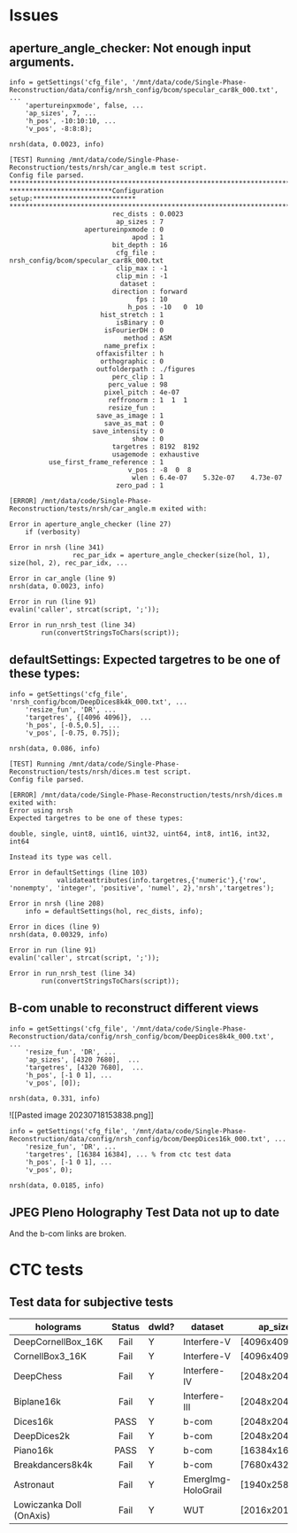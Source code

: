 # Issues
## aperture_angle_checker: Not enough input arguments.
```
info = getSettings('cfg_file', '/mnt/data/code/Single-Phase-Reconstruction/data/config/nrsh_config/bcom/specular_car8k_000.txt', ...
    'apertureinpxmode', false, ...
    'ap_sizes', 7, ...
    'h_pos', -10:10:10, ...
    'v_pos', -8:8:8);

nrsh(data, 0.0023, info)

```

```
[TEST] Running /mnt/data/code/Single-Phase-Reconstruction/tests/nrsh/car_angle.m test script.
Config file parsed.
******************************************************************************************
**************************Configuration setup:**************************
******************************************************************************************
                          rec_dists : 0.0023
                           ap_sizes : 7
                   apertureinpxmode : 0
                               apod : 1
                          bit_depth : 16
                           cfg_file : nrsh_config/bcom/specular_car8k_000.txt
                           clip_max : -1
                           clip_min : -1
                            dataset :
                          direction : forward
                                fps : 10
                              h_pos : -10   0  10
                       hist_stretch : 1
                           isBinary : 0
                        isFourierDH : 0
                             method : ASM
                        name_prefix :
                      offaxisfilter : h
                       orthographic : 0
                      outfolderpath : ./figures
                          perc_clip : 1
                         perc_value : 98
                        pixel_pitch : 4e-07
                         reffronorm : 1  1  1
                         resize_fun :
                      save_as_image : 1
                        save_as_mat : 0
                     save_intensity : 0
                               show : 0
                          targetres : 8192  8192
                          usagemode : exhaustive
          use_first_frame_reference : 1
                              v_pos : -8  0  8
                               wlen : 6.4e-07    5.32e-07    4.73e-07
                           zero_pad : 1

[ERROR] /mnt/data/code/Single-Phase-Reconstruction/tests/nrsh/car_angle.m exited with:

Error in aperture_angle_checker (line 27)
    if (verbosity)

Error in nrsh (line 341)
                rec_par_idx = aperture_angle_checker(size(hol, 1), size(hol, 2), rec_par_idx, ...

Error in car_angle (line 9)
nrsh(data, 0.0023, info)

Error in run (line 91)
evalin('caller', strcat(script, ';'));

Error in run_nrsh_test (line 34)
        run(convertStringsToChars(script));
```

## defaultSettings: Expected targetres to be one of these types:
```
info = getSettings('cfg_file', 'nrsh_config/bcom/DeepDices8k4k_000.txt', ...
    'resize_fun', 'DR', ...
    'targetres', {[4096 4096]},  ...
    'h_pos', [-0.5,0.5], ...
    'v_pos', [-0.75, 0.75]);

nrsh(data, 0.086, info)
```

```
[TEST] Running /mnt/data/code/Single-Phase-Reconstruction/tests/nrsh/dices.m test script.
Config file parsed.

[ERROR] /mnt/data/code/Single-Phase-Reconstruction/tests/nrsh/dices.m exited with:
Error using nrsh
Expected targetres to be one of these types:

double, single, uint8, uint16, uint32, uint64, int8, int16, int32, int64

Instead its type was cell.

Error in defaultSettings (line 103)
            validateattributes(info.targetres,{'numeric'},{'row', 'nonempty', 'integer', 'positive', 'numel', 2},'nrsh','targetres');

Error in nrsh (line 208)
    info = defaultSettings(hol, rec_dists, info);

Error in dices (line 9)
nrsh(data, 0.00329, info)

Error in run (line 91)
evalin('caller', strcat(script, ';'));

Error in run_nrsh_test (line 34)
        run(convertStringsToChars(script));
```

## B-com unable to reconstruct different views
```
info = getSettings('cfg_file', '/mnt/data/code/Single-Phase-Reconstruction/data/config/nrsh_config/bcom/DeepDices8k4k_000.txt', ...
    'resize_fun', 'DR', ...
    'ap_sizes', [4320 7680],  ...
    'targetres', [4320 7680],  ...
    'h_pos', [-1 0 1], ...
    'v_pos', [0]);

nrsh(data, 0.331, info)
```

![[Pasted image 20230718153838.png]]

```
info = getSettings('cfg_file', '/mnt/data/code/Single-Phase-Reconstruction/data/config/nrsh_config/bcom/DeepDices16k_000.txt', ...
    'resize_fun', 'DR', ...
    'targetres', [16384 16384], ... % from ctc test data
    'h_pos', [-1 0 1], ...
    'v_pos', 0);

nrsh(data, 0.0185, info)

```

## JPEG Pleno Holography Test Data not up to date
And the b-com links are broken.
# CTC tests
## Test data for subjective tests

| holograms | Status| dwld? | dataset | ap_size | rec_dist(m) |
| - |:-:| - | - | - | -:|
| DeepCornellBox_16K       | Fail | Y | Interfere-V | [4096x4096]| 0.250 |
| CornellBox3_16K          | Fail | Y | Interfere-V | [4096x4096]| 0.250 |
| DeepChess                | Fail | Y | Interfere-IV | [2048x2048]| 0.3964 |
| Biplane16k               | Fail | Y | Interfere-III | [2048x2048]| 0.0455 |
| Dices16k                 | PASS | Y | b-com | [2048x2048] | 0.01
| DeepDices2k              | Fail | Y | b-com | [2048x2048] | 0.867 |
| Piano16k                 | PASS | Y | b-com | [16384x16384]| 0.01 |
| Breakdancers8k4k         | Fail | Y | b-com | [7680x4320] | 0.025 |
| Astronaut                | Fail | Y | EmergImg-HoloGrail | [1940x2588] | -0.172 |
| Lowiczanka Doll (OnAxis) | Fail | Y | WUT | [2016x2016] | 1.06 |

